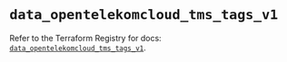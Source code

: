 # `data_opentelekomcloud_tms_tags_v1`

Refer to the Terraform Registry for docs: [`data_opentelekomcloud_tms_tags_v1`](https://registry.terraform.io/providers/opentelekomcloud/opentelekomcloud/1.36.46/docs/data-sources/tms_tags_v1).
